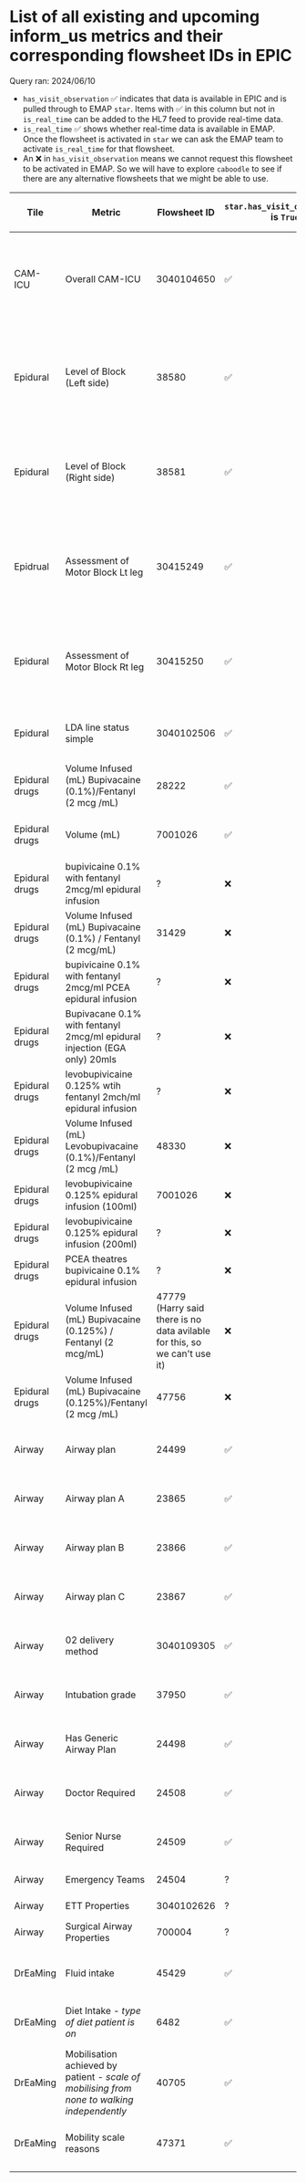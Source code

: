 # List of all existing and upcoming inform_us metrics and their corresponding flowsheet IDs in EPIC ##

Query ran: 2024/06/10

- `has_visit_observation` ✅ indicates that data is available in EPIC and is pulled through to EMAP `star`. Items with ✅ in this column but not in `is_real_time` can be added to the HL7 feed to provide real-time data.
- `is_real_time` ✅ shows whether real-time data is available in EMAP. Once the flowsheet is activated in `star` we can ask the EMAP team to activate `is_real_time` for that flowsheet.
- An ❌ in `has_visit_observation` means we cannot request this flowsheet to be activated in EMAP. So we will have to explore `caboodle` to see if there are any alternative flowsheets that we might be able to use.

| Tile | Metric | Flowsheet ID | `star.has_visit_observation` is `True` | `star.is_real_time` is `True`  | frequency of reporting | Found in `star.visit_observation_type` | Notes | Status |
|-|-|-|-|-|-|-|-|-|
| CAM-ICU | Overall CAM-ICU | 3040104650 | ✅ | ✅ | Once between 0800-1959 and once between 2000-0759 | ✅ |  | complete (flowsheet is in EMAP) |
| | | | | | | | | |
| Epidural | Level of Block (Left side) | 38580 | ✅ | ✅ | 2-hourly between 0800-1959, 4-hourly between 2000-0759 | ✅ |  | complete (flowsheet is in EMAP) |
| Epidural | Level of Block (Right side) | 38581 | ✅ | ✅ | 2-hourly between 0800-1959, 4-hourly between 2000-0759 | ✅ |  | complete (flowsheet is in EMAP) |
| Epidrual | Assessment of Motor Block Lt leg | 30415249 | ✅ | ✅ | 2-hourly between 0800-1959, 4-hourly between 2000-0759 | ✅ |  | complete (flowsheet is in EMAP) |
| Epidural | Assessment of Motor Block Rt leg | 30415250 | ✅ | ✅ | 2-hourly between 0800-1959, 4-hourly between 2000-0759 | ✅ |  | complete (flowsheet is in EMAP) |
| Epidural | LDA line status simple | 3040102506 | ✅ | ✅ |  | ✅ |  | complete (flowsheet is in EMAP) |
| | | | | | | | | |
| Epidural drugs | Volume Infused (mL) Bupivacaine (0.1%)/Fentanyl (2 mcg /mL) | 28222 | ✅ | ✅ |  | ✅ |  | complete (flowsheet is in EMAP) |
| Epidural drugs | Volume (mL) | 7001026 | ✅ | ✅ | hourly | ✅ |  | complete (flowsheet is in EMAP) |
| Epidural drugs | bupivicaine 0.1% with fentanyl 2mcg/ml epidural infusion | ? | ❌ | ❌ | hourly | ❌ | 30863 is the drug code | not yet requested |
| Epidural drugs | Volume Infused (mL) Bupivacaine (0.1%) / Fentanyl (2 mcg/mL) | 31429 | ❌ | ❌ | hourly | ✅ |  | not yet requested |
| Epidural drugs | bupivicaine 0.1% with fentanyl 2mcg/ml PCEA epidural infusion | ? | ❌ | ❌ | hourly | ❌ | 40830863 is the drug code | not yet requested |
| Epidural drugs | Bupivacane 0.1% with fentanyl 2mcg/ml epidural injection (EGA only) 20mls | ? | ❌ | ❌ | hourly | ❌ | 408124007 (not sure what this code is) | not yet requested |
| Epidural drugs | levobupivicaine 0.125% wtih fentanyl  2mch/ml epidural infusion | ? | ❌ | ❌ | hourly | ❌ | 188047 is the drug code | not yet requested |
| Epidural drugs | Volume Infused (mL) Levobupivacaine (0.1%)/Fentanyl (2 mcg /mL) | 48330 | ❌ | ❌ | hourly | ✅ |  | not yet requested |
| Epidural drugs | levobupivicaine 0.125% epidural infusion (100ml) | 7001026 | ❌ | ❌ | hourly | ✅ |  | not yet requested |
| Epidural drugs | levobupivicaine 0.125% epidural infusion (200ml) | ? | ❌ | ❌ | hourly | ❌ | 181762 is the drug code | not yet requested |
| Epidural drugs | PCEA theatres bupivicaine 0.1% epidural infusion | ? | ❌ | ❌ | hourly | ❌ | 408107895 is the drug code | not yet requested |
| Epidural drugs | Volume Infused (mL) Bupivacaine (0.125%) / Fentanyl (2 mcg/mL) | 47779 (Harry said there is no data avilable for this, so we can't use it) | ❌ | ❌ | hourly | ✅ |  | not yet requested |
| Epidural drugs | Volume Infused (mL) Bupivacaine (0.125%)/Fentanyl (2 mcg /mL) | 47756 | ❌ | ❌ |  | ✅ |  | not yet requested |
| | | | | | | | | |
| Airway | Airway plan | 24499 | ✅ | ✅ | once per admission | ✅ |  | complete (flowsheet is in EMAP) |
| Airway | Airway plan A | 23865 | ✅ | ✅ |  | ✅ |  | complete (flowsheet is in EMAP) |
| Airway | Airway plan B | 23866 | ✅ | ✅ |  | ✅ |  | complete (flowsheet is in EMAP) |
| Airway | Airway plan C | 23867 | ✅ | ✅ |  | ✅ |  | complete (flowsheet is in EMAP) |
| Airway | 02 delivery method | 3040109305 | ✅ | ✅ |  | ✅ |  | complete (flowsheet is in EMAP) |
| Airway | Intubation grade | 37950 | ✅ | ✅ | | ✅ |  | complete (flowsheet is in EMAP) |
| Airway | Has Generic Airway Plan | 24498 | ✅ | ✅ | | ✅ |  | complete (flowsheet is in EMAP) |
| Airway | Doctor Required | 24508 | ✅ | ✅ | | ✅ |  | complete (flowsheet is in EMAP) |
| Airway | Senior Nurse Required | 24509 | ✅ | ✅ | | ✅ |  | complete (flowsheet is in EMAP) |
| Airway | Emergency Teams | 24504 | ? | ? | | ? |  | not yet requested |
| Airway | ETT Properties | 3040102626 | ? | ? | | ? |  | not yet requested |
| Airway | Surgical Airway Properties | 700004 | ? | ? | | ? |  | not yet requested |
| | | | | | | | | |
| DrEaMing | Fluid intake | 45429 | ✅ | ✅ | real-time | ✅ |  | complete (flowsheet is in EMAP) |
| DrEaMing | Diet Intake - *type of diet patient is on* | 6482 | ✅ | ✅ | real-time | ✅ |  | complete (flowsheet is in EMAP) |
| DrEaMing | Mobilisation achieved by patient - *scale of mobilising from none to walking independently* | 40705 | ✅ | ✅ | real-time | ✅ |  | complete (flowsheet is in EMAP) |
| DrEaMing | Mobility scale reasons | 47371 | ✅ | ✅ | real-time | ✅ |  | complete (flowsheet is in EMAP) |
| | | | | | | | | |
